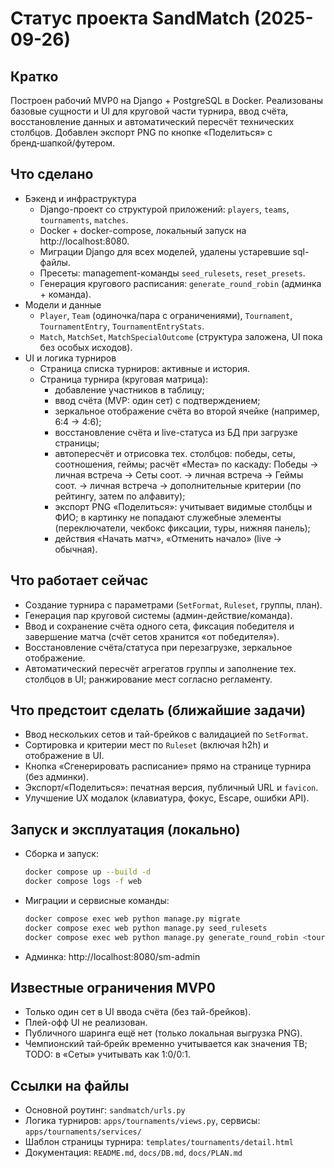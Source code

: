 # Статус проекта SandMatch (2025-09-26)

## Кратко
Построен рабочий MVP0 на Django + PostgreSQL в Docker. Реализованы базовые сущности и UI для круговой части турнира, ввод счёта, восстановление данных и автоматический пересчёт технических столбцов. Добавлен экспорт PNG по кнопке «Поделиться» с бренд‑шапкой/футером.

## Что сделано
- Бэкенд и инфраструктура
  - Django-проект со структурой приложений: `players`, `teams`, `tournaments`, `matches`.
  - Docker + docker-compose, локальный запуск на http://localhost:8080.
  - Миграции Django для всех моделей, удалены устаревшие sql-файлы.
  - Пресеты: management-команды `seed_rulesets`, `reset_presets`.
  - Генерация кругового расписания: `generate_round_robin` (админка + команда).
- Модели и данные
  - `Player`, `Team` (одиночка/пара с ограничениями), `Tournament`, `TournamentEntry`, `TournamentEntryStats`.
  - `Match`, `MatchSet`, `MatchSpecialOutcome` (структура заложена, UI пока без особых исходов).
- UI и логика турниров
  - Страница списка турниров: активные и история.
  - Страница турнира (круговая матрица):
    - добавление участников в таблицу;
    - ввод счёта (MVP: один сет) с подтверждением;
    - зеркальное отображение счёта во второй ячейке (например, 6:4 → 4:6);
    - восстановление счёта и live-статуса из БД при загрузке страницы;
    - автопересчёт и отрисовка тех. столбцов: победы, сеты, соотношения, геймы; расчёт «Места» по каскаду: Победы → личная встреча → Сеты соот. → личная встреча → Геймы соот. → личная встреча → дополнительные критерии (по рейтингу, затем по алфавиту);
    - экспорт PNG «Поделиться»: учитывает видимые столбцы и ФИО; в картинку не попадают служебные элементы (переключатели, чекбокс фиксации, туры, нижняя панель);
    - действия «Начать матч», «Отменить начало» (live → обычная).

## Что работает сейчас
- Создание турнира с параметрами (`SetFormat`, `Ruleset`, группы, план).
- Генерация пар круговой системы (админ-действие/команда).
- Ввод и сохранение счёта одного сета, фиксация победителя и завершение матча (счёт сетов хранится «от победителя»).
- Восстановление счёта/статуса при перезагрузке, зеркальное отображение.
- Автоматический пересчёт агрегатов группы и заполнение тех. столбцов в UI; ранжирование мест согласно регламенту.

## Что предстоит сделать (ближайшие задачи)
- Ввод нескольких сетов и тай-брейков с валидацией по `SetFormat`.
- Сортировка и критерии мест по `Ruleset` (включая h2h) и отображение в UI.
- Кнопка «Сгенерировать расписание» прямо на странице турнира (без админки).
- Экспорт/«Поделиться»: печатная версия, публичный URL и `favicon`.
- Улучшение UX модалок (клавиатура, фокус, Escape, ошибки API).

## Запуск и эксплуатация (локально)
- Сборка и запуск:
  ```bash
  docker compose up --build -d
  docker compose logs -f web
  ```
- Миграции и сервисные команды:
  ```bash
  docker compose exec web python manage.py migrate
  docker compose exec web python manage.py seed_rulesets
  docker compose exec web python manage.py generate_round_robin <tournament_id>
  ```
- Админка: http://localhost:8080/sm-admin

## Известные ограничения MVP0
- Только один сет в UI ввода счёта (без тай-брейков).
- Плей-офф UI не реализован.
- Публичного шаринга ещё нет (только локальная выгрузка PNG).
- Чемпионский тай‑брейк временно учитывается как значения TB; TODO: в «Сеты» учитывать как 1:0/0:1.

## Ссылки на файлы
- Основной роутинг: `sandmatch/urls.py`
- Логика турниров: `apps/tournaments/views.py`, сервисы: `apps/tournaments/services/`
- Шаблон страницы турнира: `templates/tournaments/detail.html`
- Документация: `README.md`, `docs/DB.md`, `docs/PLAN.md`
